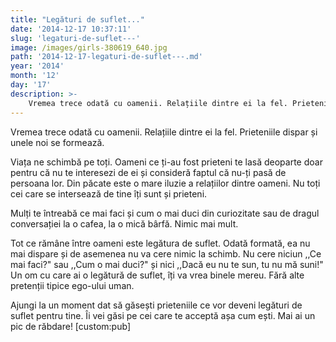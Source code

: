 ```yaml
---
title: "Legături de suflet..."
date: '2014-12-17 10:37:11'
slug: 'legaturi-de-suflet---'
image: /images/girls-380619_640.jpg
path: '2014-12-17-legaturi-de-suflet---.md'
year: '2014'
month: '12'
day: '17'
description: >-
    Vremea trece odată cu oamenii. Relațiile dintre ei la fel. Prieteniile dispar și unele noi se formează.Viața ne schimbă pe toți. Oameni ce ți-au fost prieteni te lasă deoparte doar pentru că nu te in
---
```

<div class="kg-card-markdown"><p>Vremea trece odată cu oamenii. Relațiile dintre ei la fel. Prieteniile dispar și unele noi se formează.</p>
<p>Viața ne schimbă pe toți. Oameni ce ți-au fost prieteni te lasă deoparte doar pentru că nu te interesezi de ei și consideră faptul că nu-ți pasă de persoana lor. Din păcate este o mare iluzie a relațiilor dintre oameni. Nu toți cei care se intersează de tine îți sunt și prieteni.</p>
<p>Mulți te întreabă ce mai faci și cum o mai duci din curiozitate sau de dragul conversației la o cafea, la o mică bârfă. Nimic mai mult.</p>
<p>Tot ce rămâne între oameni este legătura de suflet. Odată formată, ea nu mai dispare și de asemenea nu va cere nimic la schimb. Nu cere niciun ,,Ce mai faci?" sau ,,Cum o mai duci?" și nici ,,Dacă eu nu te sun, tu nu mă suni!" Un om cu care ai o legătură de suflet, îți va vrea binele mereu. Fără alte pretenții tipice ego-ului uman.</p>
<p>Ajungi la un moment dat să găsești prieteniile ce vor deveni legături de suflet pentru tine. Îi vei găsi pe cei care te acceptă așa cum ești. Mai ai un pic de răbdare! [custom:pub]</p>
</div>
    